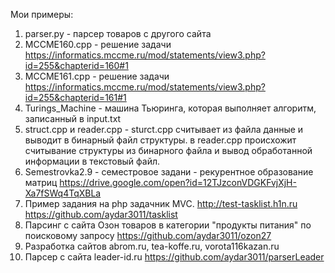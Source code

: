 Мои примеры:
  1. parser.py - парсер товаров с другого сайта
  2. MCCME160.cpp - решение задачи https://informatics.mccme.ru/mod/statements/view3.php?id=255&chapterid=160#1
  3. MCCME161.cpp - решение задачи https://informatics.mccme.ru/mod/statements/view3.php?id=255&chapterid=161#1
  4. Turings_Machine - машина Тьюринга, которая выполняет алгоритм, записанный в input.txt
  5. struct.cpp и reader.cpp - sturct.cpp считывает из файла данные и выводит в бинарный файл структуры. в reader.cpp происхожит считывание структуры из бинарного файла и вывод обработанной информации в текстовый файл.
  6. Semestrovka2.9 - семестровое задани - рекурентное образование матриц https://drive.google.com/open?id=12TJzconVDGKFvjXjH-Xa7fSWq4TqXBLa
  7. Пример задания на php задачник MVC. http://test-tasklist.h1n.ru
https://github.com/aydar3011/tasklist
  8. Парсинг с сайта Озон товаров в категории "продукты питания" по поисковому запросу https://github.com/aydar3011/ozon27
  9. Разработка сайтов abrom.ru, tea-koffe.ru, vorota116kazan.ru
  10. Парсер с сайта leader-id.ru https://github.com/aydar3011/parserLeader

